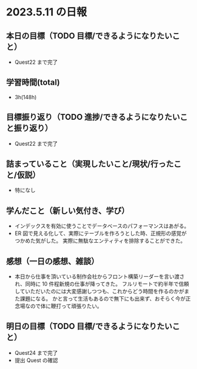 # 2023.5.11 の日報

## 本日の目標（TODO 目標/できるようになりたいこと）

- Quest22 まで完了

## 学習時間(total)

- 3h(148h)

## 目標振り返り（TODO 進捗/できるようになりたいこと振り返り）

- Quest22 まで完了

## 詰まっていること（実現したいこと/現状/行ったこと/仮説）

- 特になし

## 学んだこと（新しい気付き、学び）

- インデックスを有効に使うことでデータベースのパフォーマンスはあがる。
- ER 図で見える化して、実際にテーブルを作ろうとした時、正規形の感覚がつかめた気がした。
  実際に無駄なエンティティを排除することができた。

## 感想（一日の感想、雑談）

- 本日から仕事を頂いている制作会社からフロント構築リーダーを言い渡され、同時に 10 件程新規の仕事が降ってきた。
  フルリモートで約半年で信頼していただいたのには大変感謝しつつも、これからどう時間を作るのかがまた課題になる。
  かと言って生活もあるので無下にも出来ず、おそらく今が正念場なので体に鞭打って頑張りたい。

## 明日の目標（TODO 目標/できるようになりたいこと）

- Quest24 まで完了
- 提出 Quest の確認

